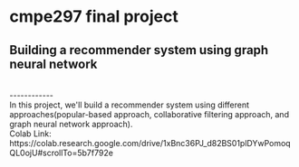 # cmpe297 final project
## Building a recommender system using graph neural network
</br>
------------
</br>
In this project, we'll build a recommender system using different approaches(popular-based approach, collaborative filtering approach, and graph neural network approach). 
</br>
Colab Link: https://colab.research.google.com/drive/1xBnc36PJ_d82BS01plDYwPomoqQL0ojU#scrollTo=5b7f792e </br>
